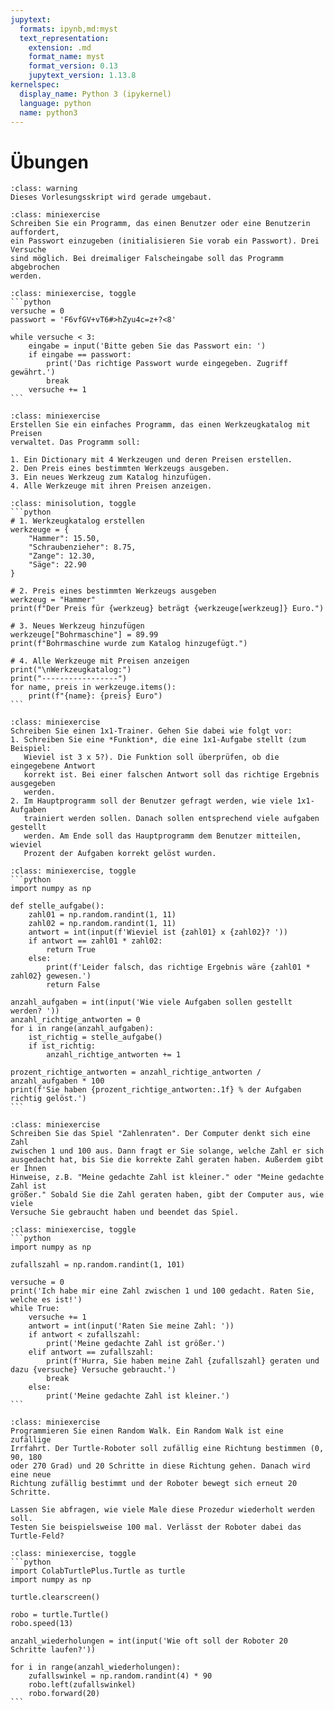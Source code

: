 ```yaml
---
jupytext:
  formats: ipynb,md:myst
  text_representation:
    extension: .md
    format_name: myst
    format_version: 0.13
    jupytext_version: 1.13.8
kernelspec:
  display_name: Python 3 (ipykernel)
  language: python
  name: python3
---
```


# Übungen

```{admonition} Hinweise zur Vorlesung Objektorientierte Programmierung im WiSe 2025/26
:class: warning
Dieses Vorlesungsskript wird gerade umgebaut.
```

```{admonition} Übung 7.1
:class: miniexercise
Schreiben Sie ein Programm, das einen Benutzer oder eine Benutzerin auffordert,
ein Passwort einzugeben (initialisieren Sie vorab ein Passwort). Drei Versuche
sind möglich. Bei dreimaliger Falscheingabe soll das Programm abgebrochen
werden.
```

````{admonition} Lösung
:class: miniexercise, toggle
```python
versuche = 0
passwort = 'F6vfGV+vT6#>hZyu4c=z+?<8'

while versuche < 3:
    eingabe = input('Bitte geben Sie das Passwort ein: ')
    if eingabe == passwort:
        print('Das richtige Passwort wurde eingegeben. Zugriff gewährt.')
        break
    versuche += 1
```
````

```{admonition} Übung 7.2
:class: miniexercise
Erstellen Sie ein einfaches Programm, das einen Werkzeugkatalog mit Preisen
verwaltet. Das Programm soll:

1. Ein Dictionary mit 4 Werkzeugen und deren Preisen erstellen. 
2. Den Preis eines bestimmten Werkzeugs ausgeben. 
3. Ein neues Werkzeug zum Katalog hinzufügen. 
4. Alle Werkzeuge mit ihren Preisen anzeigen.
```

````{admonition} Lösung
:class: minisolution, toggle
```python
# 1. Werkzeugkatalog erstellen
werkzeuge = {
    "Hammer": 15.50,
    "Schraubenzieher": 8.75,
    "Zange": 12.30,
    "Säge": 22.90
}

# 2. Preis eines bestimmten Werkzeugs ausgeben
werkzeug = "Hammer"
print(f"Der Preis für {werkzeug} beträgt {werkzeuge[werkzeug]} Euro.")

# 3. Neues Werkzeug hinzufügen
werkzeuge["Bohrmaschine"] = 89.99
print(f"Bohrmaschine wurde zum Katalog hinzugefügt.")

# 4. Alle Werkzeuge mit Preisen anzeigen
print("\nWerkzeugkatalog:")
print("-----------------")
for name, preis in werkzeuge.items():
    print(f"{name}: {preis} Euro")
```
````

```{admonition} Übung 7.3
:class: miniexercise
Schreiben Sie einen 1x1-Trainer. Gehen Sie dabei wie folgt vor:
1. Schreiben Sie eine *Funktion*, die eine 1x1-Aufgabe stellt (zum Beispiel:
   Wieviel ist 3 x 5?). Die Funktion soll überprüfen, ob die eingegebene Antwort
   korrekt ist. Bei einer falschen Antwort soll das richtige Ergebnis ausgegeben
   werden.
2. Im Hauptprogramm soll der Benutzer gefragt werden, wie viele 1x1-Aufgaben
   trainiert werden sollen. Danach sollen entsprechend viele aufgaben gestellt
   werden. Am Ende soll das Hauptprogramm dem Benutzer mitteilen, wieviel
   Prozent der Aufgaben korrekt gelöst wurden.
```

````{admonition} Lösung
:class: miniexercise, toggle
```python
import numpy as np

def stelle_aufgabe():
    zahl01 = np.random.randint(1, 11)
    zahl02 = np.random.randint(1, 11)
    antwort = int(input(f'Wieviel ist {zahl01} x {zahl02}? '))
    if antwort == zahl01 * zahl02:
        return True
    else:
        print(f'Leider falsch, das richtige Ergebnis wäre {zahl01 * zahl02} gewesen.')
        return False
    
anzahl_aufgaben = int(input('Wie viele Aufgaben sollen gestellt werden? '))
anzahl_richtige_antworten = 0
for i in range(anzahl_aufgaben):
    ist_richtig = stelle_aufgabe()
    if ist_richtig:
        anzahl_richtige_antworten += 1

prozent_richtige_antworten = anzahl_richtige_antworten / anzahl_aufgaben * 100
print(f'Sie haben {prozent_richtige_antworten:.1f} % der Aufgaben richtig gelöst.')
```
````

```{admonition} Übung 7.4
:class: miniexercise
Schreiben Sie das Spiel "Zahlenraten". Der Computer denkt sich eine Zahl
zwischen 1 und 100 aus. Dann fragt er Sie solange, welche Zahl er sich
ausgedacht hat, bis Sie die korrekte Zahl geraten haben. Außerdem gibt er Ihnen
Hinweise, z.B. "Meine gedachte Zahl ist kleiner." oder "Meine gedachte Zahl ist
größer." Sobald Sie die Zahl geraten haben, gibt der Computer aus, wie viele
Versuche Sie gebraucht haben und beendet das Spiel.
```

````{admonition} Lösung
:class: miniexercise, toggle
```python
import numpy as np

zufallszahl = np.random.randint(1, 101)

versuche = 0
print('Ich habe mir eine Zahl zwischen 1 und 100 gedacht. Raten Sie, welche es ist!')
while True:
    versuche += 1
    antwort = int(input('Raten Sie meine Zahl: '))
    if antwort < zufallszahl:
        print('Meine gedachte Zahl ist größer.')
    elif antwort == zufallszahl:
        print(f'Hurra, Sie haben meine Zahl {zufallszahl} geraten und dazu {versuche} Versuche gebraucht.')
        break
    else:
        print('Meine gedachte Zahl ist kleiner.')
```
````

```{admonition} Übung 7.5
:class: miniexercise
Programmieren Sie einen Random Walk. Ein Random Walk ist eine zufällige
Irrfahrt. Der Turtle-Roboter soll zufällig eine Richtung bestimmen (0, 90, 180
oder 270 Grad) und 20 Schritte in diese Richtung gehen. Danach wird eine neue
Richtung zufällig bestimmt und der Roboter bewegt sich erneut 20 Schritte. 

Lassen Sie abfragen, wie viele Male diese Prozedur wiederholt werden soll.
Testen Sie beispielsweise 100 mal. Verlässt der Roboter dabei das Turtle-Feld?
```

````{admonition} Lösung
:class: miniexercise, toggle
```python
import ColabTurtlePlus.Turtle as turtle
import numpy as np

turtle.clearscreen()

robo = turtle.Turtle()
robo.speed(13)

anzahl_wiederholungen = int(input('Wie oft soll der Roboter 20 Schritte laufen?'))

for i in range(anzahl_wiederholungen):
    zufallswinkel = np.random.randint(4) * 90
    robo.left(zufallswinkel)
    robo.forward(20)
```
````

